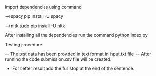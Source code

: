 import dependencies using command

-->spacy
pip install -U spacy

-->nltk
sudo pip install -U nltk

After installing all the dependencies run the command python index.py

Testing procedure

-- The test data has been provided in text format in input.txt file.
-- After running the code submission.csv file will be created.
* For better result add the full stop at the end of the sentence.
